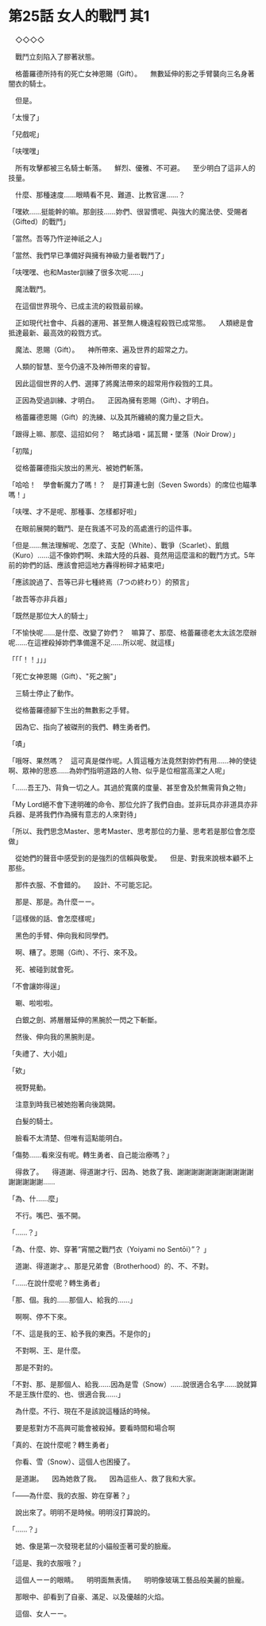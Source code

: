 # 第25話 女人的戰鬥 其1

　◇◇◇◇

　戰鬥立刻陷入了膠著狀態。

　格蕾羅德所持有的死亡女神恩賜（Gift）。
　無數延伸的影之手臂襲向三名身著闇衣的騎士。

　但是。

「太慢了」

「兒戲呢」

「呋嘿嘿」

　所有攻擊都被三名騎士斬落。
　鮮烈、優雅、不可避。
　至少明白了這非人的技量。

　什麼、那種速度……眼睛看不見、難道、比教官還……？

「嘿欸……挺能幹的嘛。那劍技……妳們、很習慣呢、與強大的魔法使、受賜者（Gifted）的戰鬥」

「當然。吾等乃忤逆神祇之人」

「當然、我們早已準備好與擁有神級力量者戰鬥了」

「呋嘿嘿、也和Master訓練了很多次呢……」

　魔法戰鬥。

　在這個世界現今、已成主流的殺戮最前線。

　正如現代社會中、兵器的運用、甚至無人機遠程殺戮已成常態。
　人類總是會抵達最新、最高效的殺戮方式。

　魔法、恩賜（Gift）。
　神所帶來、遍及世界的超常之力。

　人類的智慧、至今仍遠不及神所帶來的睿智。

　因此這個世界的人們、選擇了將魔法帶來的超常用作殺戮的工具。

　正因為受過訓練、才明白。
　正因為擁有恩賜（Gift）、才明白。

　格蕾羅德恩賜（Gift）的洗練、以及其所纏繞的魔力量之巨大。

「跟得上嘛、那麼、這招如何？　略式詠唱・諾瓦爾・墜落（Noir Drow）」

「初階」

　從格蕾羅德指尖放出的黑光、被她們斬落。

「哈哈！　學會斬魔力了嗎！？　是打算連七劍（Seven Swords）的席位也瞄準嗎！」

「呋嘿、才不是呢、那種事、怎樣都好啦」

　在眼前展開的戰鬥、是在我遙不可及的高處進行的這件事。

「但是……無法理解呢、怎麼了、支配（White）、戰爭（Scarlet）、飢餓（Kuro）……這不像妳們啊、未踏大陸的兵器、竟然用這麼溫和的戰鬥方式。5年前的妳們的話、應該會把這地方轟得粉碎才結束吧」

「應該說過了、吾等已非七種終焉（7つの終わり）的預言」

「故吾等亦非兵器」

「既然是那位大人的騎士」

「不愉快呢……是什麼、改變了妳們？　嘛算了、那麼、格蕾羅德老太太該怎麼辦呢……在這裡殺掉妳們準備還不足……所以呢、就這樣」

「「「！！」」」

「死亡女神恩賜（Gift）、"死之腕"」

　三騎士停止了動作。

　從格蕾羅德腳下生出的無數影之手臂。

　因為它、指向了被磔刑的我們、轉生勇者們。

「嘖」

「哦呀、果然嗎？　這可真是傑作呢。人質這種方法竟然對妳們有用……神的使徒啊、眾神的思惑……為妳們指明道路的人物、似乎是位相當高潔之人呢」

「……吾王乃、背負一切之人。其過於寬廣的度量、甚至會及於無需背負之物」

「My Lord絕不會下達明確的命令、那位允許了我們自由。並非玩具亦非道具亦非兵器、是將我們作為擁有意志的人來對待」

「所以、我們思念Master、思考Master、思考那位的力量、思考若是那位會怎麼做」

　從她們的聲音中感受到的是強烈的信賴與敬愛。
　但是、對我來說根本顧不上那些。

　那件衣服、不會錯的。
　設計、不可能忘記。

　那是、那是。為什麼ーー。

「這樣做的話、會怎麼樣呢」

　黑色的手臂、伸向我和同學們。

　啊、糟了。恩賜（Gift）、不行、來不及。

　死、被碰到就會死。

「不會讓妳得逞」

　唰、啦啦啦。

　白銀之劍、將層層延伸的黑腕於一閃之下斬斷。

　然後、伸向我的黑腕則是。

「失禮了、大小姐」

「欸」

　視野晃動。

　注意到時我已被她抱著向後跳開。

　白髮的騎士。

　臉看不太清楚、但唯有這點能明白。

「傷勢……看來沒有呢。轉生勇者、自己能治療嗎？」

　得救了。
　得道謝、得道謝才行、因為、她救了我、謝謝謝謝謝謝謝謝謝謝謝謝謝謝謝謝……

「為、什……麼」

　不行。嘴巴、張不開。

「……？」

「為、什麼、妳、穿著”宵闇之戰鬥衣（Yoiyami no Sentōi）”？ 」

　道謝、得道謝才。、那是兄弟會（Brotherhood）的、不、不對。

「……在說什麼呢？轉生勇者」

「那、個。我的……那個人、給我的……」

　啊啊、停不下來。

「不、這是我的王、給予我的東西。不是你的」

　不對啊、王、是什麼。

　那是不對的。

「不對、那、是那個人、給我……因為是雪（Snow）……說很適合名字……說就算不是王族什麼的、也、很適合我……」

　為什麼。不行、現在不是該說這種話的時候。

　要是惹對方不高興可能會被殺掉。要看時間和場合啊

「真的、在說什麼呢？轉生勇者」

　你看、雪（Snow）、這個人也困擾了。

　是道謝。
　因為她救了我。
　因為這些人、救了我和大家。

「――為什麼、我的衣服、妳在穿著？」

　說出來了。明明不是時候。明明沒打算說的。

「……？」

　她、像是第一次發現老鼠的小貓般歪著可愛的臉龐。

「這是、我的衣服哦？」

　這個人ーー的眼睛。
　明明面無表情。
　明明像玻璃工藝品般美麗的臉龐。

　那眼中、卻看到了自豪、滿足、以及優越的火焰。

　這個、女人ーー。